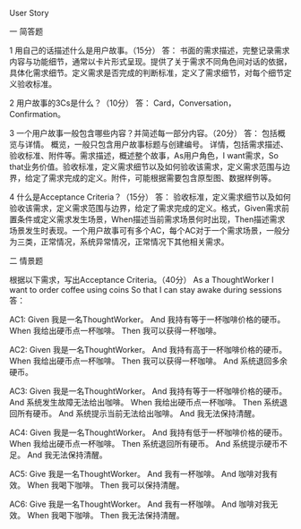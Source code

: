 User Story

一
简答题

1
用自己的话描述什么是用户故事。（15分）
答：
书面的需求描述，完整记录需求内容与功能细节，通常以卡片形式呈现。提供了关于需求不同角色间对话的依据，具体化需求细节。定义需求是否完成的判断标准，定义了需求细节，对每个细节定义验收标准。

2
用户故事的3Cs是什么？（10分）
答：
Card，Conversation，Confirmation。

3
一个用户故事一般包含哪些内容？并简述每一部分内容。（20分）
答：
包括概览与详情。
概览，一般只包含用户故事标题与创建编号。
详情，包括需求描述、验收标准、附件等。需求描述，概述整个故事，As用户角色，I want需求，So that业务价值。验收标准，定义需求细节以及如何验收该需求，定义需求范围与边界，给定了需求完成的定义。附件，可能根据需要包含原型图、数据样例等。

4
什么是Acceptance Criteria？（15分）
答：
验收标准，定义需求细节以及如何验收该需求，定义需求范围与边界，给定了需求完成的定义。格式，Given需求前置条件或定义需求发生场景，When描述当前需求场景何时出现，Then描述需求场景发生时表现。一个用户故事可有多个AC，每个AC对于一个需求场景，一般分为三类，正常情况，系统异常情况，正常情况下其他相关需求。

二
情景题

根据以下需求，写出Acceptance Criteria。（40分）
As a ThoughtWorker
I want to order coffee using coins
So that I can stay awake during sessions
答：

AC1:
Given
我是一名ThoughtWorker。
And
我持有等于一杯咖啡价格的硬币。
When
我给出硬币点一杯咖啡。
Then
我可以获得一杯咖啡。

AC2:
Given
我是一名ThoughtWorker。
And
我持有高于一杯咖啡价格的硬币。
When
我给出硬币点一杯咖啡。
Then
我可以获得一杯咖啡。
And
系统退回多余硬币。

AC3:
Given
我是一名ThoughtWorker。
And
我持有等于一杯咖啡价格的硬币。
And
系统发生故障无法给出咖啡。
When
我给出硬币点一杯咖啡。
Then
系统退回所有硬币。
And
系统提示当前无法给出咖啡。
And
我无法保持清醒。

AC4:
Given
我是一名ThoughtWorker。
And
我持有低于一杯咖啡价格的硬币。
When
我给出硬币点一杯咖啡。
Then
系统退回所有硬币。
And
系统提示硬币不足。
And
我无法保持清醒。

AC5:
Give
我是一名ThoughtWorker。
And
我有一杯咖啡。
And
咖啡对我有效。
When
我喝下咖啡。
Then
我可以保持清醒。

AC6:
Give
我是一名ThoughtWorker。
And
我有一杯咖啡。
And
咖啡对我无效。
When
我喝下咖啡。
Then
我无法保持清醒。
